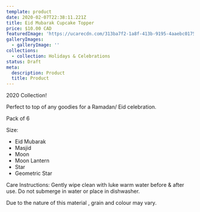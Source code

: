 ```yaml
---
template: product
date: 2020-02-07T22:38:11.221Z
title: Eid Mubarak Cupcake Topper
price: $10.00 CAD
featuredImage: 'https://ucarecdn.com/313ba7f2-1a8f-413b-9195-4aaebc017598/'
galleryImages:
  - galleryImage: ''
collections:
  - collection: Holidays & Celebrations
status: Draft
meta:
  description: Product
  title: Product
---
```


2020 Collection!

Perfect to top of any goodies for a Ramadan/ Eid celebration.

Pack of 6

Size:

- Eid Mubarak
- Masjid
- Moon
- Moon Lantern
- Star
- Geometric Star

Care Instructions: Gently wipe clean with luke warm water before & after use. Do not submerge in water or place in dishwasher.

Due to the nature of this material , grain and colour may vary.
